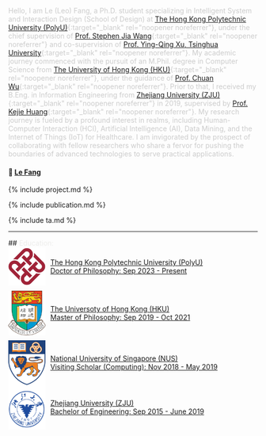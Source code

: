 <span style="color: #cccccc;"> Hello, I am Le (Leo) Fang, a Ph.D. student specializing in Intelligent System and Interaction Design (School of Design) at [The Hong Kong Polytechnic University (PolyU)](https://www.polyu.edu.hk/en/){:target="_blank" rel="noopener noreferrer"}, under the chief supervision of [Prof. Stephen Jia Wang](https://www.polyu.edu.hk/sd/people/academic-staff/wang-stephen-jia/){:target="_blank" rel="noopener noreferrer"} and co-supervision of [Prof. Ying-Qing Xu, Tsinghua University](https://thfl.tsinghua.edu.cn/en/yjdw/yjtd/xyq/index.htm){:target="_blank" rel="noopener noreferrer"}. My academic journey commenced with the pursuit of an M.Phil. degree in Computer Science from [The University of Hong Kong (HKU)](https://www.hku.hk/){:target="_blank" rel="noopener noreferrer"}, under the guidance of [Prof. Chuan Wu](https://i.cs.hku.hk/~cwu/index.html){:target="_blank" rel="noopener noreferrer"}. Prior to that, I received my B.Eng. in Information Engineering from [Zhejiang University (ZJU)](https://www.zju.edu.cn/english/){:target="_blank" rel="noopener noreferrer"} in 2019, supervised by [Prof. Kejie Huang](https://person.zju.edu.cn/en/huangkejie){:target="_blank" rel="noopener noreferrer"}. My research journey is fueled by a profound interest in realms, including Human-Computer Interaction (HCI), Artificial Intelligence (AI), Data Mining, and the Internet of Things (IoT) for Healthcare. I am invigorated by the prospect of collaborating with fellow researchers who share a fervor for pushing the boundaries of advanced technologies to serve practical applications. </span>

#### :email:  [Le Fang](mailto:lefang@connect.hku.hk?subject=Contact%20From%20[Github])
<!--#### :scroll:	 [Curriculum Vitae](https://drive.google.com/file/d/1ecQ5bYDulEMCxVWKoVcQsc1yqgWMkddW/view?usp=sharing){:target="_blank" rel="noopener noreferrer"}-->

{% include project.md %}

{% include publication.md %}

{% include ta.md %}

<hr>
<style>
  .paragraph {
    margin-bottom: 5px; /* Adjust the height of the space here */
  }
</style>
## <a id="edu"></a> <span style="color: #ededeb;">Education: </span>
<!--  <div style="display: flex; align-items: center; space-between;"> -->

  <div style="display: flex; align-items: center;">
  <a href="https://www.polyu.edu.hk" target="_blank" style="display: flex; align-items: center;">
    <img src="assets/PolyU_Logo_630x630-removebg-preview.png" alt="The Hong Kong Polytechnic University" style="width: 75px; height: 78px; margin-right: 10px;">
    <span> The Hong Kong Polytechnic University (PolyU) <br> Doctor of Philosophy: Sep 2023 - Present </span>
  </a>
  </div>

  <div style="margin-bottom: 10px;"></div>

  <div style="display: flex; align-items: center;">
  <a href="https://hku.hk" target="_blank" style="display: flex; align-items: center;">
    <img src="assets/hku-removebg-preview(1).png" alt="The Universoty of Hong Kong" style="width: 75px; height: 90px; margin-right: 10px;">
    <span> The Universoty of Hong Kong (HKU) <br> Master of Philosophy: Sep 2019 - Oct 2021 </span>
  </a>
  </div>

  <div style="margin-bottom: 10px;"></div>

  <div style="display: flex; align-items: center;">
    <a href="https://nus.edu.sg" target="_blank" style="display: flex; align-items: center;"> 
    <img src="assets/nus-removebg-preview.png" alt="National University of Singapore" style="width: 75px; height: 90px; margin-right: 10px;">
    <span> National University of Singapore (NUS) <br> Visiting Scholar (Computing): Nov 2018 - May 2019</span>
  </a>
</div>

<div style="display: flex; align-items: center;">
  <a href="https://www.zju.edu.cn/english/" target="_blank" style="display: flex; align-items: center;">
    <img src="assets/zju-removebg-preview.png" alt="Zhejiang University" style="width: 75px; height: 90px; margin-right: 10px;">
    <span> Zhejiang University (ZJU) <br> Bachelor of Engineering: Sep 2015 - June 2019</span>
  </a>
</div>


